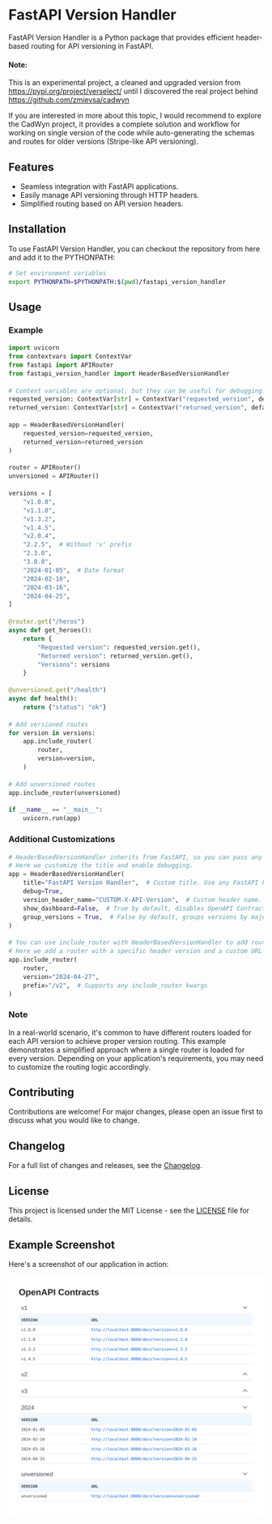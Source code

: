 # FastAPI Version Handler

FastAPI Version Handler is a Python package that provides efficient header-based routing for API versioning in FastAPI.

#### Note:
This is an experimental project, a cleaned and upgraded version from https://pypi.org/project/verselect/ until I discovered the real project behind https://github.com/zmievsa/cadwyn

If you are interested in more about this topic, I would recommend to explore the CadWyn project, it provides a complete solution and workflow for working on single version of the code while auto-generating the schemas and routes for older versions (Stripe-like API versioning).

## Features

- Seamless integration with FastAPI applications.
- Easily manage API versioning through HTTP headers.
- Simplified routing based on API version headers.

## Installation

To use FastAPI Version Handler, you can checkout the repository from here and add it to the PYTHONPATH:

```bash
# Set environment variables
export PYTHONPATH=$PYTHONPATH:$(pwd)/fastapi_version_handler
```

## Usage

### Example

```python
import uvicorn
from contextvars import ContextVar
from fastapi import APIRouter
from fastapi_version_handler import HeaderBasedVersionHandler

# Context variables are optional, but they can be useful for debugging.
requested_version: ContextVar[str] = ContextVar("requested_version", default=None)
returned_version: ContextVar[str] = ContextVar("returned_version", default=None)

app = HeaderBasedVersionHandler(
    requested_version=requested_version,
    returned_version=returned_version
)

router = APIRouter()
unversioned = APIRouter()

versions = [
    "v1.0.0",
    "v1.1.0",
    "v1.3.2",
    "v1.4.5",
    "v2.0.4",
    "2.2.5",  # Without 'v' prefix
    "2.3.0",
    "3.0.0",
    "2024-01-05",  # Date format
    "2024-02-10",
    "2024-03-16",
    "2024-04-25",
]

@router.get("/heros")
async def get_heroes():
    return {
        "Requested version": requested_version.get(),
        "Returned version": returned_version.get(),
        "Versions": versions
    }

@unversioned.get("/health")
async def health():
    return {"status": "ok"}

# Add versioned routes
for version in versions:
    app.include_router(
        router,
        version=version,
    )

# Add unversioned routes
app.include_router(unversioned)

if __name__ == "__main__":
    uvicorn.run(app)
```

### Additional Customizations

```python
# HeaderBasedVersionHandler inherits from FastAPI, so you can pass any FastAPI kwargs.
# Here we customize the title and enable debugging.
app = HeaderBasedVersionHandler(
    title="FastAPI Version Handler",  # Custom title. Use any FastAPI kwargs.
    debug=True,
    version_header_name="CUSTOM-X-API-Version",  # Custom header name.
    show_dashboard=False,  # True by default, disables OpenAPI Contracts landing page.
    group_versions = True,  # False by default, groups versions by major version or year.
)

# You can use include_router with HeaderBasedVersionHandler to add routers with additional options.
# Here we add a router with a specific header version and a custom URL prefix.
app.include_router(
    router,
    version="2024-04-27",
    prefix="/v2",  # Supports any include_router kwargs
)
```

### Note
In a real-world scenario, it's common to have different routers loaded for each API version to achieve proper version routing. This example demonstrates a simplified approach where a single router is loaded for every version. Depending on your application's requirements, you may need to customize the routing logic accordingly.

## Contributing

Contributions are welcome! For major changes, please open an issue first to discuss what you would like to change.

## Changelog

For a full list of changes and releases, see the [Changelog](CHANGELOG.md).

## License

This project is licensed under the MIT License - see the [LICENSE](LICENSE) file for details.

## Example Screenshot

Here's a screenshot of our application in action:

![Application Screenshot](fastapi_version_handler/images/screenshot.png)
